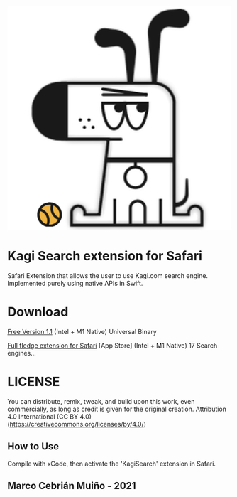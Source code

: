 ![Logo](origi.png)
# Kagi Search extension for Safari
Safari Extension that allows the user to use Kagi.com search engine. 
Implemented purely using native APIs in Swift.

# Download
[Free Version 1.1](https://github.com/marcocebrian/kagisearchsafari/releases/download/v11/KagiSearch.zip)
(Intel + M1 Native) Universal Binary

[Full fledge extension for Safari](https://apps.apple.com/in/app/custom-search-engine/id1588019370?mt=12)
[App Store] (Intel + M1 Native) 17 Search engines...


# LICENSE
You can distribute, remix, tweak, and build upon this work,
even commercially, as long as credit is given for the original creation.
Attribution 4.0 International (CC BY 4.0)
(https://creativecommons.org/licenses/by/4.0/)

## How to Use
Compile with xCode, then activate the 'KagiSearch' extension in Safari.

## Marco Cebrián Muiño - 2021
